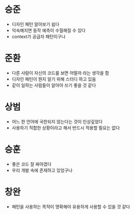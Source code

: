 # 승준

- 디자인 패턴 알아보기 쉽다
- 익숙해지면 동작 예측이 수월해질 수 있다
- context가 공급자 패턴이구나

# 준환

- 다른 사람이 자신의 코드를 보면 어떨까 라는 생각을 함
- 디자인 패턴이 뭔지 알기 위해 스터디 하고 있음
- 같이 일하는 사람들이 알아야 쓰기 좋을 것 같다

# 상범

- 어느 한 언어에 국한되지 않는다는 것이 인상깊었다
- 사용하기 적합한 상황이라고 해서 반드시 적용할 필요는 없다

# 승훈

- 좋은 코드 잘 짜야겠다
- 우리 개발 속에 존재하고 있었구나

# 창완

- 패턴을 사용하는 목적이 명확해야 유용하게 사용할 수 있을 것 같다
